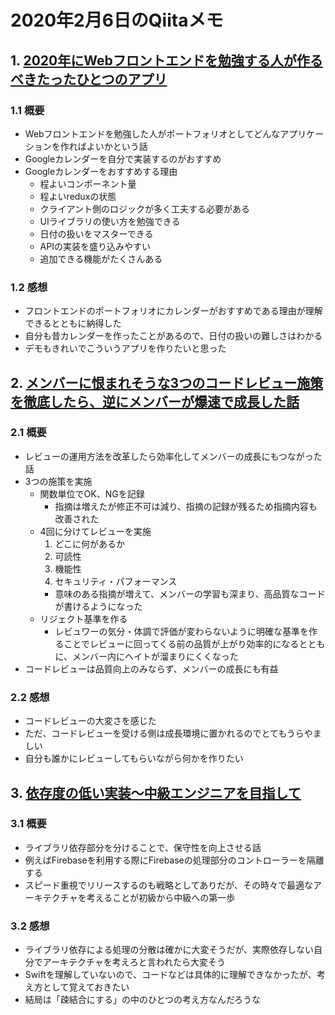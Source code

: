 # 2020年2月6日のQiitaメモ

## 1. [2020年にWebフロントエンドを勉強する人が作るべきたったひとつのアプリ](https://qiita.com/Dragon-taro/items/03f322dee15b19c33613)

### 1.1 概要

- Webフロントエンドを勉強した人がポートフォリオとしてどんなアプリケーションを作ればよいかという話
- Googleカレンダーを自分で実装するのがおすすめ
- Googleカレンダーをおすすめする理由
  - 程よいコンポーネント量
  - 程よいreduxの状態
  - クライアント側のロジックが多く工夫する必要がある
  - UIライブラリの使い方を勉強できる
  - 日付の扱いをマスターできる
  - APIの実装を盛り込みやすい
  - 追加できる機能がたくさんある

### 1.2 感想

- フロントエンドのポートフォリオにカレンダーがおすすめである理由が理解できるとともに納得した
- 自分も昔カレンダーを作ったことがあるので、日付の扱いの難しさはわかる
- デモもきれいでこういうアプリを作りたいと思った

## 2. [メンバーに恨まれそうな3つのコードレビュー施策を徹底したら、逆にメンバーが爆速で成長した話](https://qiita.com/gakuri/items/f4970aea8de5fa9bf016)

### 2.1 概要

- レビューの運用方法を改革したら効率化してメンバーの成長にもつながった話
- 3つの施策を実施
  - 関数単位でOK、NGを記録
    - 指摘は増えたが修正不可は減り、指摘の記録が残るため指摘内容も改善された
  - 4回に分けてレビューを実施
    1. どこに何があるか
    1. 可読性
    1. 機能性
    1. セキュリティ・パフォーマンス
    - 意味のある指摘が増えて、メンバーの学習も深まり、高品質なコードが書けるようになった
  - リジェクト基準を作る
    - レビュワーの気分・体調で評価が変わらないように明確な基準を作ることでレビューに回ってくる前の品質が上がり効率的になるとともに、メンバー内にヘイトが溜まりにくくなった
- コードレビューは品質向上のみならず、メンバーの成長にも有益

### 2.2 感想

- コードレビューの大変さを感じた
- ただ、コードレビューを受ける側は成長環境に置かれるのでとてもうらやましい
- 自分も誰かにレビューしてもらいながら何かを作りたい

## 3. [依存度の低い実装〜中級エンジニアを目指して](https://qiita.com/kzk-maeda/items/f5ad39bcae6c54039f9c)

### 3.1 概要

- ライブラリ依存部分を分けることで、保守性を向上させる話
- 例えばFirebaseを利用する際にFirebaseの処理部分のコントローラーを隔離する
- スピード重視でリリースするのも戦略としてありだが、その時々で最適なアーキテクチャを考えることが初級から中級への第一歩

### 3.2 感想

- ライブラリ依存による処理の分散は確かに大変そうだが、実際依存しない自分でアーキテクチャを考えろと言われたら大変そう
- Swiftを理解していないので、コードなどは具体的に理解できなかったが、考え方として覚えておきたい
- 結局は「疎結合にする」の中のひとつの考え方なんだろうな
